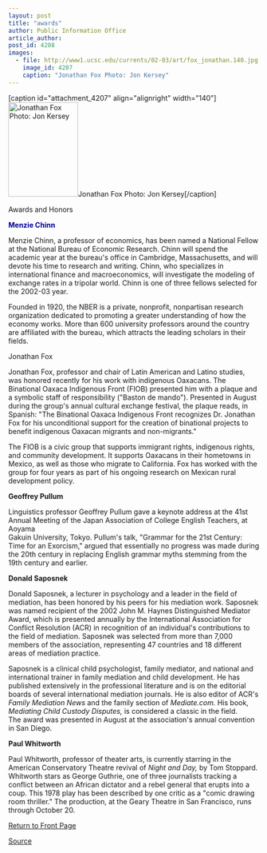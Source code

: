 ```yaml
---
layout: post
title: "awards"
author: Public Information Office
article_author: 
post_id: 4208
images:
  - file: http://www1.ucsc.edu/currents/02-03/art/fox_jonathan.140.jpg
    image_id: 4207
    caption: "Jonathan Fox Photo: Jon Kersey"
---
```


[caption id="attachment_4207" align="alignright" width="140"]<a href="http://dev-ucsc-news.pantheonsite.io/wp-content/uploads/2002/09/fox_jonathan.140.jpg"><img class="size-full wp-image-4207" src="http://dev-ucsc-news.pantheonsite.io/wp-content/uploads/2002/09/fox_jonathan.140.jpg" alt="Jonathan Fox Photo: Jon Kersey" width="140" height="189" /></a>Jonathan Fox Photo: Jon Kersey[/caption]
<p class="pagehead">
  Awards and Honors
</p>
<p>
  <b><a name="Chinn" id="Chinn"></a><font class="sectionhead" color="#000099">Menzie Chinn</font></b>
</p>
<p>
  Menzie Chinn, a professor of economics, has been named a National Fellow at the National Bureau of Economic Research. Chinn will spend the academic year at the bureau's office in Cambridge, Massachusetts, and will devote his time to research and writing. Chinn, who specializes in international finance and macroeconomics, will investigate the modeling of exchange rates in a tripolar world. Chinn is one of three fellows selected for the 2002-03 year.<br>
</p>
<p>
  Founded in 1920, the NBER is a private, nonprofit, nonpartisan research organization dedicated to promoting a greater understanding of how the economy works. More than 600 university professors around the country are affiliated with the bureau, which attracts the leading scholars in their fields.
</p>
<p>
  <span class="sectionhead"><a name="Fox" id="Fox"></a>Jonathan Fox</span><br>
</p>
<p>
  Jonathan Fox, professor and chair of Latin American and Latino studies, was honored recently for his work with indigenous Oaxacans. The Binational Oaxaca Indigenous Front (FIOB) presented him with a plaque and a symbolic staff of responsibility ("Baston de mando"). Presented in August during the group's annual cultural exchange festival, the plaque reads, in Spanish: "The Binational Oaxaca Indigenous Front recognizes Dr. Jonathan Fox for his unconditional support for the creation of binational projects to benefit indigenous Oaxacan migrants and non-migrants."<br>
</p>
<p>
  The FIOB is a civic group that supports immigrant rights, indigenous rights, and community development. It supports Oaxacans in their hometowns in Mexico, as well as those who migrate to California. Fox has worked with the group for four years as part of his ongoing research on Mexican rural development policy.
</p>
<p>
  <b class="sectionhead"><a name="Pullum" id="Pullum"></a>Geoffrey Pullum</b>
</p>
<p>
  Linguistics professor Geoffrey Pullum gave a keynote address at the 41st Annual Meeting of the Japan Association of College English Teachers, at Aoyama<br>
  Gakuin University, Tokyo. Pullum's talk, "Grammar for the 21st Century: Time for an Exorcism," argued that essentially no progress was made during the 20th century in replacing English grammar myths stemming from the 19th century and earlier.
</p>
<p>
  <b class="sectionhead"><a name="Saposnek" id="Saposnek"></a>Donald Saposnek</b>
</p>
<p>
  Donald Saposnek, a lecturer in psychology and a leader in the field of mediation, has been honored by his peers for his mediation work. Saposnek was named recipient of the 2002 John M. Haynes Distinguished Mediator Award, which is presented annually by the International Association for Conflict Resolution (ACR) in recognition of an individual's contributions to the field of mediation. Saposnek was selected from more than 7,000 members of the association, representing 47 countries and 18 different areas of mediation practice.<br>
</p>
<p>
  Saposnek is a clinical child psychologist, family mediator, and national and international trainer in family mediation and child development. He has published extensively in the professional literature and is on the editorial boards of several international mediation journals. He is also editor of ACR's <i>Family Mediation News</i> and the family section of <i>Mediate.com.</i> His book, <i>Mediating Child Custody Disputes,</i> is considered a classic in the field.<br>
  The award was presented in August at the association's annual convention in San Diego.
</p>
<p>
  <b class="sectionhead"><a name="Whitworth" id="Whitworth"></a>Paul Whitworth</b>
</p>
<p>
  Paul Whitworth, professor of theater arts, is currently starring in the American Conservatory Theatre revival of <i>Night and Day,</i> by Tom Stoppard. Whitworth stars as George Guthrie, one of three journalists tracking a conflict between an African dictator and a rebel general that erupts into a coup. This 1978 play has been described by one critic as a "comic drawing room thriller." The production, at the Geary Theatre in San Francisco, runs through October 20.
</p>
<p>
  <a href="http://currents.ucsc.edu/">Return to Front Page</a>
</p>
<p><a href="http://www1.ucsc.edu/currents/02-03/09-23/awards.html" title="Permalink to awards">Source</a></p>
